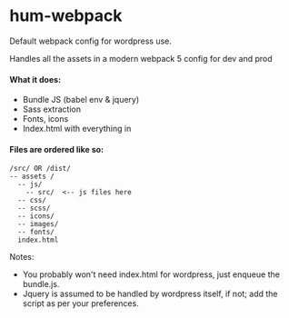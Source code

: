 # hum-webpack
Default webpack config for wordpress use.

Handles all the assets in a modern webpack 5 config for dev and prod

#### What it does:
- Bundle JS (babel env & jquery)
- Sass extraction
- Fonts, icons
- Index.html with everything in <head>
  
#### Files are ordered like so:
  
```
/src/ OR /dist/
-- assets /
  -- js/
    -- src/  <-- js files here
  -- css/
  -- scss/
  -- icons/
  -- images/
  -- fonts/
  index.html
```  

Notes: 
- You probably won't need index.html for wordpress, just enqueue the bundle.js.
- Jquery is assumed to be handled by wordpress itself, if not; add the script as per your preferences.
